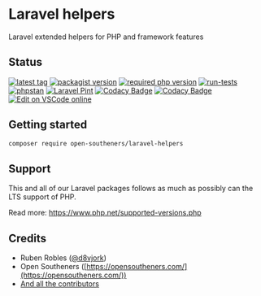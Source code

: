 # Laravel helpers

Laravel extended helpers for PHP and framework features

## Status

[![latest tag](https://img.shields.io/github/v/tag/open-southeners/laravel-helpers?label=latest&sort=semver)](https://github.com/open-southeners/laravel-helpers/releases/latest) [![packagist version](https://img.shields.io/packagist/v/open-southeners/laravel-helpers)](https://packagist.org/packages/open-southeners/laravel-helpers) [![required php version](https://img.shields.io/packagist/php-v/open-southeners/laravel-helpers)](https://www.php.net/supported-versions.php) [![run-tests](https://github.com/open-southeners/laravel-helpers/actions/workflows/tests.yml/badge.svg?branch=main)](https://github.com/open-southeners/laravel-helpers/actions/workflows/tests.yml) [![phpstan](https://github.com/open-southeners/laravel-helpers/actions/workflows/phpstan.yml/badge.svg)](https://github.com/open-southeners/laravel-helpers/actions/workflows/phpstan.yml) [![Laravel Pint](https://img.shields.io/badge/code%20style-pint-orange?logo=laravel)](https://github.com/open-southeners/laravel-helpers/actions/workflows/pint.yml) [![Codacy Badge](https://app.codacy.com/project/badge/Grade/79af2b05af854235b25ff716280ead27)](https://www.codacy.com/gh/open-southeners/laravel-helpers/dashboard?utm_source=github.com&amp;utm_medium=referral&amp;utm_content=open-southeners/laravel-helpers&amp;utm_campaign=Badge_Grade) [![Codacy Badge](https://app.codacy.com/project/badge/Coverage/79af2b05af854235b25ff716280ead27)](https://www.codacy.com/gh/open-southeners/laravel-helpers/dashboard?utm_source=github.com&utm_medium=referral&utm_content=open-southeners/laravel-helpers&utm_campaign=Badge_Coverage) [![Edit on VSCode online](https://img.shields.io/badge/vscode-edit%20online-blue?logo=visualstudiocode)](https://vscode.dev/github/open-southeners/laravel-helpers)

## Getting started

```sh
composer require open-southeners/laravel-helpers
```

## Support

This and all of our Laravel packages follows as much as possibly can the LTS support of PHP.

Read more: https://www.php.net/supported-versions.php

## Credits

- Ruben Robles ([@d8vjork](https://github.com/d8vjork))
- Open Southeners ([https://opensoutheners.com/](https://opensoutheners.com/))
- [And all the contributors](https://github.com/open-southeners/laravel_helpers/graphs/contributors)
